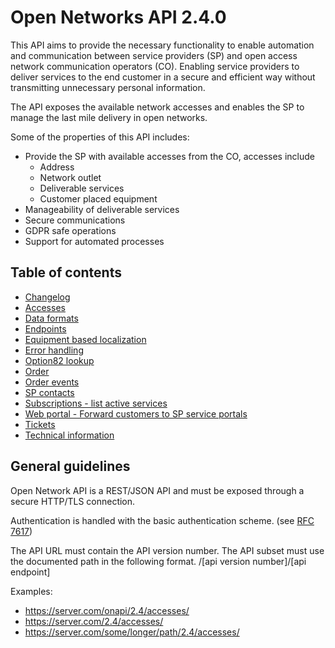 # Open Networks API 2.4.0

This API aims to provide the necessary functionality to enable automation and communication between service providers (SP) 
and open access network communication operators (CO). Enabling service providers to deliver services to the end customer in a secure 
and efficient way without transmitting unnecessary personal information. 

The API exposes the available network accesses and enables the SP to manage the last mile delivery in open networks.

Some of the properties of this API includes: 

 * Provide the SP with available accesses from the CO, accesses include
   * Address
   * Network outlet
   * Deliverable services
   * Customer placed equipment
 * Manageability of deliverable services
 * Secure communications
 * GDPR safe operations
 * Support for automated processes

## Table of contents

* [Changelog](changelog.md)
* [Accesses](accesses.md)
* [Data formats](dataformats.md)
* [Endpoints](endpoints.md)
* [Equipment based localization](equipment_based_localization.md)
* [Error handling](error_handling.md)
* [Option82 lookup](option82_lookup.md)
* [Order](orders.md)
* [Order events](orderevents.md)
* [SP contacts](contacts.md)
* [Subscriptions - list active services](subscriptions.md)
* [Web portal - Forward customers to SP service portals](web_portal.md)
* [Tickets](tickets.md)
* [Technical information](technical_info.md)
 
## General guidelines

Open Network API is a REST/JSON API and must be exposed through a secure HTTP/TLS connection.

Authentication is handled with the basic authentication scheme. (see [RFC 7617](https://tools.ietf.org/html/rfc7617))


The API URL must contain the API version number. The API subset must use the documented path in the following format.
/[api version number]/[api endpoint]

Examples: 
   * https://server.com/onapi/2.4/accesses/
   * https://server.com/2.4/accesses/
   * https://server.com/some/longer/path/2.4/accesses/